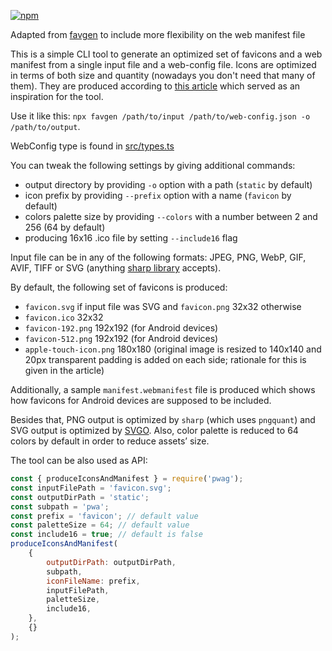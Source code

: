 [![npm](https://img.shields.io/npm/v/pwag?style=flat-square)](https://www.npmjs.com/package/pwag)

Adapted from [favgen](https://www.npmjs.com/package/favgen) to include more flexibility on the web manifest file

This is a simple CLI tool to generate an optimized set of favicons and a web manifest from a single input file and a web-config file. Icons are optimized in terms of both size and quantity (nowadays you don't need that many of them). They are produced according to [this article](https://evilmartians.com/chronicles/how-to-favicon-in-2021-six-files-that-fit-most-needs) which served as an inspiration for the tool.

Use it like this: `npx favgen /path/to/input /path/to/web-config.json -o /path/to/output`.

WebConfig type is found in [src/types.ts](src/types.ts#L1-16)

You can tweak the following settings by giving additional commands:

- output directory by providing `-o` option with a path (`static` by default)
- icon prefix by providing `--prefix` option with a name (`favicon` by default)
- colors palette size by providing `--colors` with a number between 2 and 256 (64 by default)
- producing 16x16 .ico file by setting `--include16` flag

Input file can be in any of the following formats: JPEG, PNG, WebP, GIF, AVIF, TIFF or SVG (anything [sharp library](https://sharp.pixelplumbing.com/) accepts).

By default, the following set of favicons is produced:

- `favicon.svg` if input file was SVG and `favicon.png` 32x32 otherwise
- `favicon.ico` 32x32
- `favicon-192.png` 192x192 (for Android devices)
- `favicon-512.png` 192x192 (for Android devices)
- `apple-touch-icon.png` 180x180 (original image is resized to 140x140 and 20px transparent padding is added on each side; rationale for this is given in the article)

Additionally, a sample `manifest.webmanifest` file is produced which shows how favicons for Android devices are supposed to be included.

Besides that, PNG output is optimized by `sharp` (which uses `pngquant`) and SVG output is optimized by [SVGO](https://github.com/svg/svgo).
Also, color palette is reduced to 64 colors by default in order to reduce assets’ size.

The tool can be also used as API:

```js
const { produceIconsAndManifest } = require('pwag');
const inputFilePath = 'favicon.svg';
const outputDirPath = 'static';
const subpath = 'pwa';
const prefix = 'favicon'; // default value
const paletteSize = 64; // default value
const include16 = true; // default is false
produceIconsAndManifest(
	{
		outputDirPath: outputDirPath,
		subpath,
		iconFileName: prefix,
		inputFilePath,
		paletteSize,
		include16,
	},
	{}
);
```
